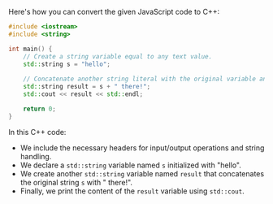  Here's how you can convert the given JavaScript code to C++:

```cpp
#include <iostream>
#include <string>

int main() {
    // Create a string variable equal to any text value.
    std::string s = "hello";
    
    // Concatenate another string literal with the original variable and print it.
    std::string result = s + " there!";
    std::cout << result << std::endl;

    return 0;
}
```

In this C++ code:
- We include the necessary headers for input/output operations and string handling.
- We declare a `std::string` variable named `s` initialized with "hello".
- We create another `std::string` variable named `result` that concatenates the original string `s` with " there!".
- Finally, we print the content of the `result` variable using `std::cout`.
